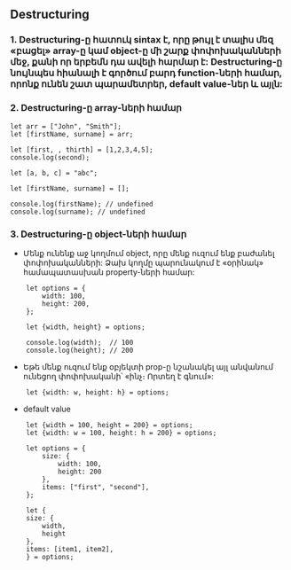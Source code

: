## Destructuring

### 1. Destructuring-ը հատուկ sintax է, որը թույլ է տալիս մեզ «բացել» array-ը կամ object-ը մի շարք փոփոխականների մեջ, քանի որ երբեմն դա ավելի հարմար է: Destructuring-ը նույնպես հիանալի է գործում բարդ function-ների համար, որոնք ունեն շատ պարամետրեր, default value-ներ և այլն: 

### 2. Destructuring-ը array-ների համար

```
let arr = ["John", "Smith"];
let [firstName, surname] = arr;
```

```
let [first, , thirth] = [1,2,3,4,5];
console.log(second);
```

```
let [a, b, c] = "abc";
```

```
let [firstName, surname] = [];

console.log(firstName); // undefined
console.log(surname); // undefined
```

### 3. Destructuring-ը object-ների համար

- Մենք ունենք աջ կողմում object, որը մենք ուզում ենք բաժանել փոփոխականների: Ձախ կողմը պարունակում է «օրինակ» համապատասխան property-ների համար: 

``` 
    let options = {
        width: 100,
        height: 200,
    };

    let {width, height} = options;

    console.log(width);  // 100
    console.log(height); // 200
```

- Եթե ​​մենք ուզում ենք օբյեկտի prop-ը նշանակել այլ անվանում ունեցող փոփոխականի՝  «ինչ։ Որտեղ է գնում»:

```
    let {width: w, height: h} = options;
```
- default value

```
    let {width = 100, height = 200} = options;
    let {width: w = 100, height: h = 200} = options;
```

```
    let options = {
        size: {
            width: 100,
            height: 200
        },
        items: ["first", "second"],
    };

    let {
    size: {  
        width,
        height
    },
    items: [item1, item2], 
    } = options;
```